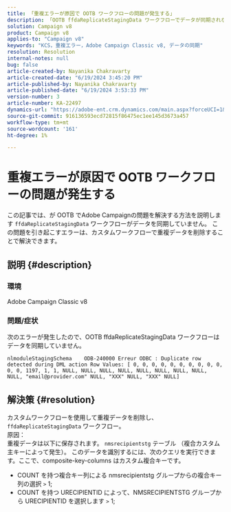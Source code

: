 ```yaml
---
title: 「重複エラーが原因で OOTB ワークフローの問題が発生する」
description: 「OOTB ffdaReplicateStagingData ワークフローでデータが同期されないAdobe Campaignの問題を解決する方法を説明します。」
solution: Campaign v8
product: Campaign v8
applies-to: "Campaign v8"
keywords: "KCS，重複エラー，Adobe Campaign Classic v8, データの同期"
resolution: Resolution
internal-notes: null
bug: false
article-created-by: Nayanika Chakravarty
article-created-date: "6/19/2024 3:45:20 PM"
article-published-by: Nayanika Chakravarty
article-published-date: "6/19/2024 3:53:33 PM"
version-number: 3
article-number: KA-22497
dynamics-url: "https://adobe-ent.crm.dynamics.com/main.aspx?forceUCI=1&pagetype=entityrecord&etn=knowledgearticle&id=320d08eb-522e-ef11-840a-000d3a37b1e1"
source-git-commit: 916136593ecd72815f86475ec1ee145d3673a457
workflow-type: tm+mt
source-wordcount: '161'
ht-degree: 1%

---
```


# 重複エラーが原因で OOTB ワークフローの問題が発生する


この記事では、が OOTB でAdobe Campaignの問題を解決する方法を説明します `ffdaReplicateStagingData` ワークフローがデータを同期していません。 この問題を引き起こすエラーは、カスタムワークフローで重複データを削除することで解決できます。

## 説明 {#description}


### 環境

Adobe Campaign Classic v8

### 問題/症状

次のエラーが発生したので、OOTB ffdaReplicateStagingData ワークフローはデータを同期していません。


```
nlmoduleStagingSchema    ODB-240000 Erreur ODBC : Duplicate row detected during DML action Row Values: [ 0, 0, 0, 0, 0, 0, 0, 0, 0, 0, 0, 0, 1197, 1, 1, NULL, NULL, NULL, NULL, NULL, NULL, NULL, NULL, NULL, "email@provider.com" NULL, "XXX" NULL, "XXX" NULL]
```



## 解決策 {#resolution}


カスタムワークフローを使用して重複データを削除し、 `ffdaReplicateStagingData` ワークフロー。
<br>原因： <br>
重複データは以下に保存されます。 `nmsrecipientstg` テーブル （複合カスタム主キーによって発生）。 このデータを識別するには、次のクエリを実行できます。ここで、composite-key-columns はカスタム複合キーです。

- COUNT を持つ複合キー列による nmsrecipientstg グループからの複合キー列の選択 `>`  1;
- COUNT を持つ URECIPIENTID によって、NMSRECIPIENTSTG グループから URECIPIENTID を選択します `>`  1;



